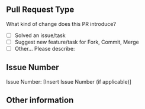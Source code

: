 ## Pull Request Type

What kind of change does this PR introduce?

- [ ] Solved an issue/task
- [ ] Suggest new feature/task for Fork, Commit, Merge
- [ ] Other... Please describe:

## Issue Number

Issue Number: [Insert Issue Number (if applicable)]

## Other information

<!-- Remember NOT to close the Pull Request yourself, wait until it gets merged or changes are requested. -->
<!-- If you are asked to make changes to your code, you can do so by committing them to the same branch. There is no need to close the current Pull Request and open a new one. -->
